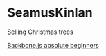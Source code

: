 # SeamusKinlan

Selling Christmas trees

[Backbone.js absolute beginners](http://adrianmejia.com/blog/2012/09/11/backbone-dot-js-for-absolute-beginners-getting-started/)